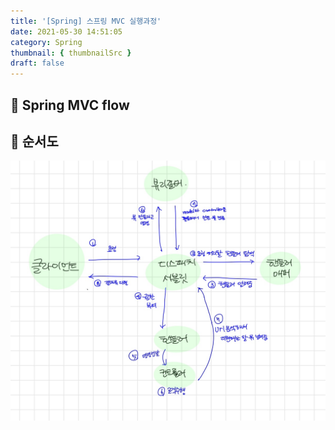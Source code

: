 ```yaml
---
title: '[Spring] 스프링 MVC 실행과정'
date: 2021-05-30 14:51:05
category: Spring
thumbnail: { thumbnailSrc }
draft: false
---
```

## 🌟 Spring MVC flow

## 🎯 순서도
![img](../../assets/images/0601til.jpeg)